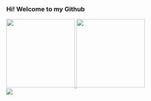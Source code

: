 <h3> Hi! Welcome to my Github</h3>

<div>
   <a href="https://github.com/Ruth97">
   <img height="180em" src="https://github-readme-stats.vercel.app/api?username=Ruth97&show_icons=true&theme=dark&include_all_commits=true&count_private=true"/>
   <img height="180em" src="https://github-readme-stats.vercel.app/api/top-langs/?username=Ruth97&layout=compact&langs_count=6&theme=dark"/>
</div>

<div>
  <a href="https://www.linkedin.com/in/ruth-martins-5573581a2/" target="_blank"> <img src="https://img.shields.io/badge/-LinkedIn-%230077B5?style=for-the-badge&logo=linkedin&logoColor=white" target="_blank"></a>
</div>

